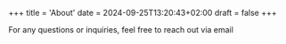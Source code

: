 +++
title = 'About'
date = 2024-09-25T13:20:43+02:00
draft = false
+++

For any questions or inquiries, feel free to reach out via email

